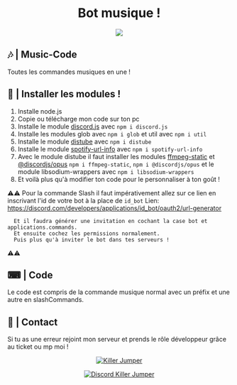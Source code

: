 <div align="center">
  <h1>Bot musique !</h1>
  <p>
      <img src="https://media.discordapp.net/attachments/823662921367158794/850320710181715978/unknown.png" target="_blank"/>
  </p>
</div>

## 🎶 | Music-Code

Toutes les commandes musiques en une !


## 📂 | Installer les modules !

1. Installe node.js
2. Copie ou télécharge mon code sur ton pc
3. Installe le module [discord.js](https://discord.js.org/#/) avec `npm i discord.js`
4. Installe les modules glob avec `npm i glob` et util avec `npm i util`
5. Installe le module [distube](https://www.npmjs.com/package/distube) avec `npm i distube`
6. Installe le module [spotify-url-info](https://www.npmjs.com/package/spotify-url-info) avec `npm i spotify-url-info`
6. Avec le module distube il faut installer les modules [ffmpeg-static](https://www.npmjs.com/package/ffmpeg-static) et [@discordjs/opus](https://www.npmjs.com/package/@discordjs/opus) `npm i ffmpeg-static`, `npm i @discordjs/opus` et le module libsodium-wrappers avec `npm i libsodium-wrappers`
7. Et voilà plus qu'à modifier ton code pour le personnaliser à ton goût !


⚠️⚠️ 
      Pour la commande Slash il faut impérativement allez sur ce lien en inscrivant l'id de votre bot à la place de `id_bot`
      Lien: https://discord.com/developers/applications/id_bot/oauth2/url-generator

      Et il faudra générer une invitation en cochant la case bot et applications.commands.
      Et ensuite cochez les permissions normalement.
      Puis plus qu'à inviter le bot dans tes serveurs !
⚠️⚠️


## ⌨ | Code

Le code est compris de la commande musique normal avec un préfix et une autre en slashCommands.


## 👥 | Contact

Si tu as une erreur rejoint mon serveur et prends le rôle développeur grâce au ticket ou mp moi !

<div align="center">
  <p>
    <a href="https://www.youtube.com/channel/UCFJDHPs7eT60mR3WcqrzzAA" target="_blank"><img src="https://media.discordapp.net/attachments/823662921367158794/850311629710295060/killer_jumper_logo.jpg" alt="Killer Jumper"/></a>
  </p>
  <p>
    <a href="https://discord.gg/bZ6FP2WxsY" target="_blank"><img src="https://media.discordapp.net/attachments/823662921367158794/850313354479665152/unknown.png" alt="Discord Killer Jumper"/></a>
  </p>
</div>
